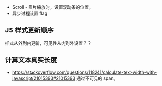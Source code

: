 - Scroll - 图片缩放时，设置滚动条的位置。
- 异步过程设置 flag

## JS 样式更新顺序
样式从外到内更新，可见性从内到外设置？？  

## 计算文本真实长度
- https://stackoverflow.com/questions/118241/calculate-text-width-with-javascript/21015393#21015393
通过不可见的 span。  
